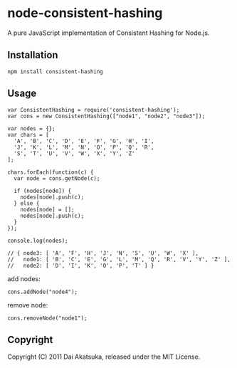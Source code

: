 # node-consistent-hashing

A pure JavaScript implementation of Consistent Hashing for Node.js.

## Installation

    npm install consistent-hashing

## Usage

    var ConsistentHashing = require('consistent-hashing');
    var cons = new ConsistentHashing(["node1", "node2", "node3"]);
    
    var nodes = {};
    var chars = [
      'A', 'B', 'C', 'D', 'E', 'F', 'G', 'H', 'I',
      'J', 'K', 'L', 'M', 'N', 'O', 'P', 'Q', 'R',
      'S', 'T', 'U', 'V', 'W', 'X', 'Y', 'Z'
    ];
    
    chars.forEach(function(c) {
      var node = cons.getNode(c);
    
      if (nodes[node]) {
        nodes[node].push(c);
      } else {
        nodes[node] = [];
        nodes[node].push(c);
      }
    });
    
    console.log(nodes);
    
    // { node3: [ 'A', 'F', 'H', 'J', 'N', 'S', 'U', 'W', 'X' ],
    //   node1: [ 'B', 'C', 'E', 'G', 'L', 'M', 'Q', 'R', 'V', 'Y', 'Z' ],
    //   node2: [ 'D', 'I', 'K', 'O', 'P', 'T' ] }

add nodes:

    cons.addNode("node4");

remove node:

    cons.removeNode("node1");


## Copyright

Copyright (C) 2011 Dai Akatsuka, released under the MIT License.
